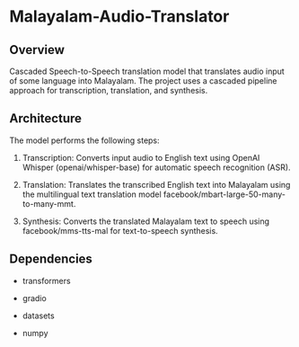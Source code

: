 # Malayalam-Audio-Translator
## Overview
Cascaded Speech-to-Speech translation model that translates audio input of some language into Malayalam. The project uses a cascaded pipeline approach for transcription, translation, and synthesis.

## Architecture
The model performs the following steps:

1. Transcription: Converts input audio to English text using OpenAI Whisper (openai/whisper-base) for automatic speech recognition (ASR).

2. Translation: Translates the transcribed English text into Malayalam using the multilingual text translation model facebook/mbart-large-50-many-to-many-mmt.

3. Synthesis: Converts the translated Malayalam text to speech using facebook/mms-tts-mal for text-to-speech synthesis.

## Dependencies

* transformers

* gradio

* datasets

* numpy

